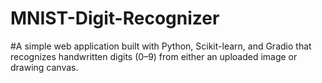 # MNIST-Digit-Recognizer
#A simple web application built with Python, Scikit-learn, and Gradio that recognizes handwritten digits (0–9) from either an uploaded image or drawing canvas.
